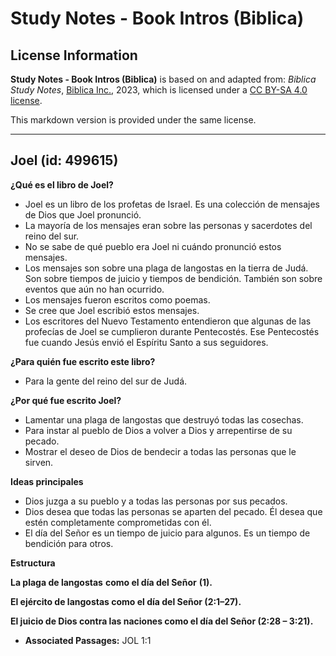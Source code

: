 # Study Notes - Book Intros (Biblica)

## License Information

**Study Notes - Book Intros (Biblica)** is based on and adapted from: _Biblica Study Notes_, [Biblica Inc.](https://www.biblica.com/), 2023, which is licensed under a [CC BY-SA 4.0 license](https://creativecommons.org/licenses/by-sa/4.0/legalcode.en).

This markdown version is provided under the same license.



--------------------------------

## Joel (id: 499615)

**¿Qué es el libro de Joel?**

* Joel es un libro de los profetas de Israel. Es una colección de mensajes de Dios que Joel pronunció.
* La mayoría de los mensajes eran sobre las personas y sacerdotes del reino del sur.
* No se sabe de qué pueblo era Joel ni cuándo pronunció estos mensajes.
* Los mensajes son sobre una plaga de langostas en la tierra de Judá. Son sobre tiempos de juicio y tiempos de bendición. También son sobre eventos que aún no han ocurrido.
* Los mensajes fueron escritos como poemas.
* Se cree que Joel escribió estos mensajes.
* Los escritores del Nuevo Testamento entendieron que algunas de las profecías de Joel se cumplieron durante Pentecostés. Ese Pentecostés fue cuando Jesús envió el Espíritu Santo a sus seguidores.

**¿Para quién fue escrito este libro?**

* Para la gente del reino del sur de Judá.

**¿Por qué fue escrito Joel?**

* Lamentar una plaga de langostas que destruyó todas las cosechas.
* Para instar al pueblo de Dios a volver a Dios y arrepentirse de su pecado.
* Mostrar el deseo de Dios de bendecir a todas las personas que le sirven.

**Ideas principales**

* Dios juzga a su pueblo y a todas las personas por sus pecados.
* Dios desea que todas las personas se aparten del pecado. Él desea que estén completamente comprometidas con él.
* El día del Señor es un tiempo de juicio para algunos. Es un tiempo de bendición para otros.

**Estructura**

**La plaga de langostas** **como el día del Señor** **(1\).**

**El ejército de langostas como el día del Señor (2:1–27\).**

**El juicio de Dios contra las naciones como el día del Señor (2:28 – 3:21\).**

* **Associated Passages:** JOL 1:1

